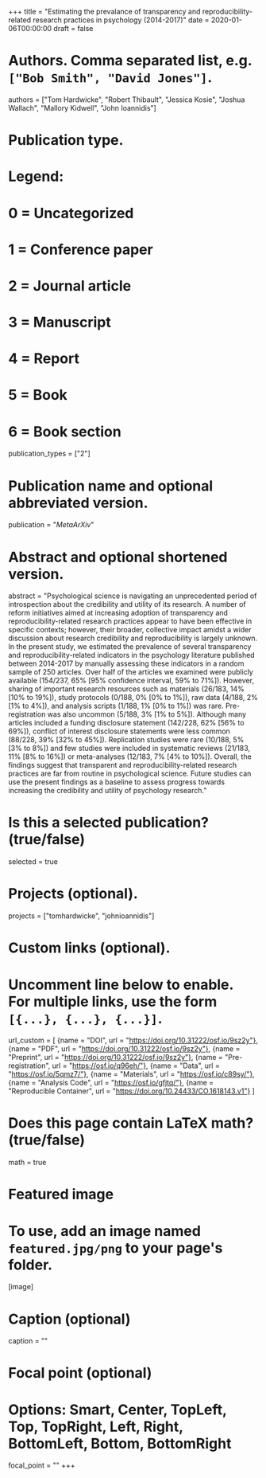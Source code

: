 +++
title = "Estimating the prevalance of transparency and reproducibility-related research practices in psychology (2014-2017)"
date = 2020-01-06T00:00:00
draft = false

# Authors. Comma separated list, e.g. `["Bob Smith", "David Jones"]`.
authors = ["Tom Hardwicke", "Robert Thibault", "Jessica Kosie", "Joshua Wallach", "Mallory Kidwell", "John Ioannidis"]

# Publication type.
# Legend:
# 0 = Uncategorized
# 1 = Conference paper
# 2 = Journal article
# 3 = Manuscript
# 4 = Report
# 5 = Book
# 6 = Book section
publication_types = ["2"]

# Publication name and optional abbreviated version.
publication = "*MetaArXiv*"

# Abstract and optional shortened version.
abstract = "Psychological science is navigating an unprecedented period of introspection about the credibility and utility of its research. A number of reform initiatives aimed at increasing adoption of transparency and reproducibility-related research practices appear to have been effective in specific contexts; however, their broader, collective impact amidst a wider discussion about research credibility and reproducibility is largely unknown. In the present study, we estimated the prevalence of several transparency and reproducibility-related indicators in the psychology literature published between 2014-2017 by manually assessing these indicators in a random sample of 250 articles. Over half of the articles we examined were publicly available (154/237, 65% [95% confidence interval, 59% to 71%]). However, sharing of important research resources such as materials (26/183, 14% [10% to 19%]), study protocols (0/188, 0% [0% to 1%]), raw data (4/188, 2% [1% to 4%]), and analysis scripts (1/188, 1% [0% to 1%]) was rare. Pre-registration was also uncommon (5/188, 3% [1% to 5%]). Although many articles included a funding disclosure statement (142/228, 62% [56% to 69%]), conflict of interest disclosure statements were less common (88/228, 39% [32% to 45%]). Replication studies were rare (10/188, 5% [3% to 8%]) and few studies were included in systematic reviews (21/183, 11% [8% to 16%]) or meta-analyses (12/183, 7% [4% to 10%]). Overall, the findings suggest that transparent and reproducibility-related research practices are far from routine in psychological science. Future studies can use the present findings as a baseline to assess progress towards increasing the credibility and utility of psychology research."

# Is this a selected publication? (true/false)
selected = true

# Projects (optional).
projects = ["tomhardwicke", "johnioannidis"]

# Custom links (optional).
#   Uncomment line below to enable. For multiple links, use the form `[{...}, {...}, {...}]`.
url_custom = [
{name = "DOI", url = "https://doi.org/10.31222/osf.io/9sz2y"},
{name = "PDF", url = "https://doi.org/10.31222/osf.io/9sz2y"},
{name = "Preprint", url = "https://doi.org/10.31222/osf.io/9sz2y"},
{name = "Pre-registration", url = "https://osf.io/q96eh/"},
{name = "Data", url = "https://osf.io/5qmz7/"},
{name = "Materials", url = "https://osf.io/c89sy/"},
{name = "Analysis Code", url = "https://osf.io/gfjtq/"},
{name = "Reproducible Container", url = "https://doi.org/10.24433/CO.1618143.v1"}
]

# Does this page contain LaTeX math? (true/false)
math = true

# Featured image
# To use, add an image named `featured.jpg/png` to your page's folder. 
[image]
  # Caption (optional)
  caption = ""

  # Focal point (optional)
  # Options: Smart, Center, TopLeft, Top, TopRight, Left, Right, BottomLeft, Bottom, BottomRight
  focal_point = ""
+++
